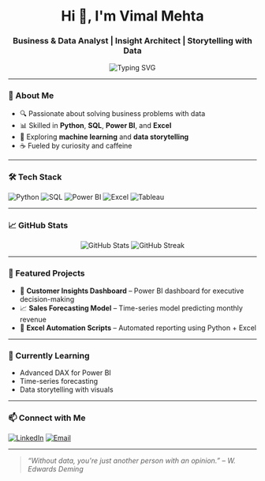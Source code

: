 <h1 align="center">Hi 👋, I'm Vimal Mehta</h1>
<h3 align="center">Business & Data Analyst | Insight Architect | Storytelling with Data</h3>

<p align="center">
  <img src="https://readme-typing-svg.herokuapp.com?font=Fira+Code&size=22&pause=1000&center=true&vCenter=true&width=435&lines=Turning+data+into+decisions;Crafting+insights %26+Power+BI;Always+learning+%F0%9F%93%9A+and+exploring+%F0%9F%8C%8D" alt="Typing SVG" />
</p>

---

### 🧠 About Me

- 🔍 Passionate about solving business problems with data  
- 📊 Skilled in **Python**, **SQL**, **Power BI**, and **Excel**  
- 🤖 Exploring **machine learning** and **data storytelling**  
- ☕ Fueled by curiosity and caffeine

---

### 🛠️ Tech Stack

![Python](https://img.shields.io/badge/Python-3776AB?style=flat&logo=python&logoColor=white)
![SQL](https://img.shields.io/badge/SQL-003B57?style=flat&logo=postgresql&logoColor=white)
![Power BI](https://img.shields.io/badge/PowerBI-F2C811?style=flat&logo=powerbi&logoColor=black)
![Excel](https://img.shields.io/badge/Excel-217346?style=flat&logo=microsoft-excel&logoColor=white)
![Tableau](https://img.shields.io/badge/Tableau-E97627?style=flat&logo=tableau&logoColor=white)

---

### 📈 GitHub Stats

<p align="center">
  <img src="https://github-readme-stats.vercel.app/api?username=yourusername&show_icons=true&theme=radical" alt="GitHub Stats" />
  <img src="https://github-readme-streak-stats.herokuapp.com/?user=yourusername&theme=radical" alt="GitHub Streak" />
</p>

---

### 📂 Featured Projects

- 🧠 **Customer Insights Dashboard** – Power BI dashboard for executive decision-making  
- 📈 **Sales Forecasting Model** – Time-series model predicting monthly revenue  
- 🧹 **Excel Automation Scripts** – Automated reporting using Python + Excel

---

### 🌱 Currently Learning

- Advanced DAX for Power BI  
- Time-series forecasting  
- Data storytelling with visuals

---

### 📫 Connect with Me

[![LinkedIn](https://img.shields.io/badge/-LinkedIn-0077B5?style=flat&logo=linkedin&logoColor=white)](https://linkedin.com/in/your-profile)
[![Email](https://img.shields.io/badge/-Email-D14836?style=flat&logo=gmail&logoColor=white)](mailto:you@email.com)

---

> *“Without data, you're just another person with an opinion.” – W. Edwards Deming*
